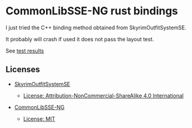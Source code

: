 # CommonLibSSE-NG rust bindings

I just tried the C++ binding method obtained from SkyrimOutfitSystemSE.

It probably will crash if used it does not pass the layout test.

See [test results](./test_results.txt)

## Licenses

- [SkyrimOutfitSystemSE](https://gitlab.com/metricexpansion/SkyrimOutfitSystemSE)

  - [License: Attribution-NonCommercial-ShareAlike 4.0 International](https://gitlab.com/metricexpansion/SkyrimOutfitSystemSE/-/blob/master/LICENSE.md?ref_type=heads)

- [CommonLibSSE-NG](https://github.com/CharmedBaryon/CommonLibSSE-NG)

  - [License: MIT](https://github.com/CharmedBaryon/CommonLibSSE-NG/blob/main/LICENSE)
